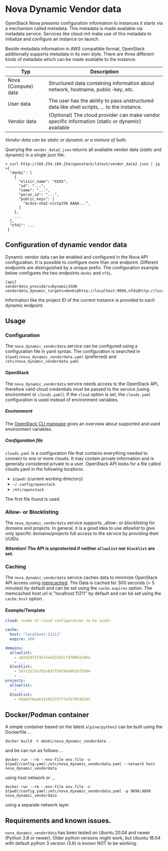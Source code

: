 # Nova Dynamic Vendor data

OpenStack Nova presents configuration information to instances it starts via a mechanism called metadata. 
This metadata is made available via metadata service. Services like cloud-init make use of this metadata
to initialize and configure an instance on launch.

Beside  metadata information in AWS compatible format, OpenStack additionally supports metadata in its
own style. There are three different kinds of metadata which can be made available to the instance.

| Typ                 | Description                                                                                      |
|---------------------|--------------------------------------------------------------------------------------------------|
| Nova (Compute) data | Structured data containing information about network, hostname, public-key, etc.                 |
| User data           | The user has the ability to pass unstructured data like shell scripts, ...  to the instance.     |
| Vendor data         | (Optional) The cloud provider can make vendor specific information (static or dynamic) available |

_Vendor data can be static or dynamic or a mixture of both._

Querying the `vendor_data2.json` returns all available vendor data (static and dynamic) in a single json file.

```
> curl http://169.254.169.254/openstack/latest/vendor_data2.json | jq 
>{
  "denbi": [
    {
      "elixir_name": "XXXX",
      "id": "...",
      "name": "...",
      "perun_id": "...",
      "public_keys": [
        "ecdsa-sha2-nistp256 AAAA...",
      ]
    },
    ...
  ],
  "nfdi": ...
 }
```

## Configuration of dynamic vendor data

Dynamic vendor data can be enabled and configured in the Nova API configuration. It is possible to configure more
than one endpoint. Different endpoints are distinguished by a unique prefix. The configuration example below configures
the two endpoints `denbi` and `nfdi`.
```
[api]
vendordata_providers=DynamicJSON
vendordata_dynamic_targets=denbi@http://localhost:9898,nfdi@http://localhost
```
Information like the project ID of the current instance is provided to each dynamic endpoint.

## Usage

### Configuration

The `nova_dynamic_vendordata` service can be configured using a configuration file in yaml syntax. The configuration
is searched in `$(pwd)/nova_dynamic_vendordata.yaml` (preferred) and `/etc/nova_dynamic_vendordata.yaml` 

#### OpenStack 

The `nova_dynamic_vendordata` service needs access to the OpenStack API, therefore valid cloud credentials
must be passed to the service (using environment or `clouds.yaml`).
If the `cloud` option is set, the `clouds.yaml` configuration is used instead of environment variables.

##### Environment

The [OpenStack CLI manpage](https://docs.openstack.org/python-openstackclient/latest/cli/man/openstack.html#manpage)
gives an overview about supported and used environment variables.

##### Configuration file

`clouds.yaml` is a configuration file that contains everything needed to connect to one or more clouds.
It may contain private information and is generally considered private to a user. OpenStack API looks
for a file called clouds.yaml in the following locations:

- `$(pwd)` (current working directory)
- `~/.config/openstack`
- `/etc/openstack`

The first file found is used.

### Allow- or Blocklisting

The `nova_dynamic_vendordata` service supports _allow- or _blocklisting_ for domains and projects. 
In general, it is a good idea to use _allowlist_ to give only specific domains/projects full access
to the service by providing their UUIDs.

**Attention! The API is unprotected if neither `allowlist` nor `blocklist` are set.** 

### Caching

The `nova_dynamic_vendordata` service caches data to minimize OpenStack API access using 
[memcached](https://memcached.org/). The Data is cached for 300 seconds (= 5 minutes) 
by default and can be set using the `cache.expires` option. The memcached host url is
"localhost:11211" by default and can be set using the `cache.host` option.

#### Example/Template
```yaml
cloud: <name of cloud configuration to be used>

cache:
  host: "localhost:11211"
  expire: 300

domains:
  allowlist:
    - a82d19f5f457eed321d5cfd7805a246a
    - ...
  blocklist:
    - 587c3572e782e8d7fb0f84e901bf9304
    - ...
projects:
  allowlist:
    - ...
  blocklist:
    - 4dab5f6ee619185275777efb79fd019f
```


## Docker/Podman container

A simple container based on the latest `alpine/python3` can be built using the Dockerfile ...

```shell
docker build -t denbi/nova_dynamic_vendordata .
```

and be can run as follows ...

```shell
docker run --rm --env-file env.file -v $(pwd)/config.yaml:/etc/nova_dynamic_vendordata.yaml --network host nova_dynamic_vendordata
```
using host network or ...

```shell
docker run --rm --env-file env.file -v $(pwd)/config.yaml:/etc/nova_dynamic_vendordata.yaml -p 9898:9898 nova_dynamic_vendordata
```
using a separate network layer.

## Requirements and known issues.
`nova_dynamic_vendordata` has been tested on Ubuntu 20.04 and newer (Python 3.8 or newer). Older python versions might work, but
Ubuntu 18.04 with default python 3 version (3.6) is known NOT to be working.
